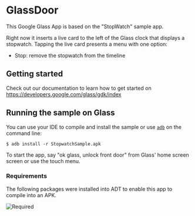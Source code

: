 GlassDoor
=========

This Google Glass App is based on the "StopWatch" sample app.

Right now it inserts a live card to the left of the Glass clock that displays a
stopwatch. Tapping the live card presents a menu with one option:

- Stop: remove the stopwatch from the timeline

## Getting started

Check out our documentation to learn how to get started on
https://developers.google.com/glass/gdk/index

## Running the sample on Glass

You can use your IDE to compile and install the sample or use
[`adb`](https://developer.android.com/tools/help/adb.html)
on the command line:

    $ adb install -r StopwatchSample.apk

To start the app, say "ok glass, unlock front door" from Glass' home screen
screen or use the touch menu.

### Requirements

The following packages were installed into ADT to enable this app to compile into an APK.

![Required](https://dl.dropboxusercontent.com/s/v60fulkdxifyxx3/Screenshot%202014-02-23%2022.33.06.png?token_hash=AAF3LEmVkKZcnTwJuiGo5B-AVjQALdDM1ldwlarwDc38mg)
